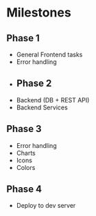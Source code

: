 # Milestones 

## Phase 1
- General Frontend tasks
- Error handling
- ## Phase 2
- Backend (DB + REST API)
- Backend Services
## Phase 3
- Error handling
- Charts
- Icons
- Colors
## Phase 4
- Deploy to dev server
